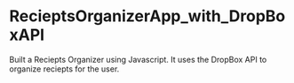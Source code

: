 # RecieptsOrganizerApp_with_DropBoxAPI

Built a Reciepts Organizer using Javascript. It uses the DropBox API to organize reciepts for the user.
